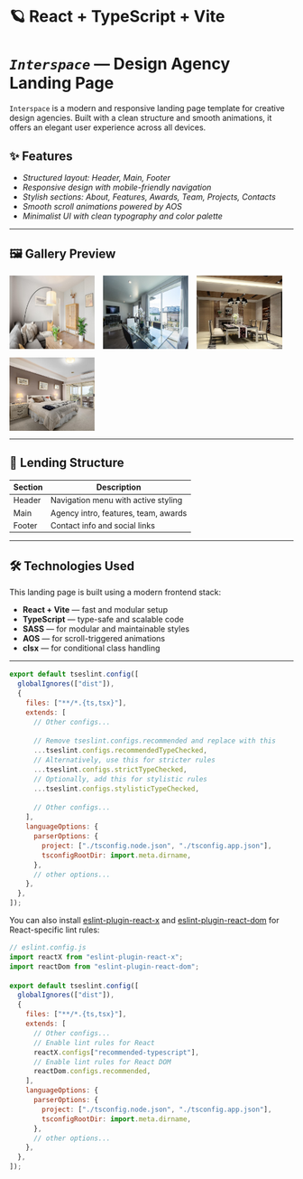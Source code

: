 # 🪐 React + TypeScript + Vite

# _`Interspace`_ — Design Agency Landing Page

`Interspace` is a modern and responsive landing page template for creative design agencies. Built with a clean structure and smooth animations, it offers an elegant user experience across all devices.

## ✨ Features

- _Structured layout: Header, Main, Footer_
- _Responsive design with mobile-friendly navigation_
- _Stylish sections: About, Features, Awards, Team, Projects, Contacts_
- _Smooth scroll animations powered by AOS_
- _Minimalist UI with clean typography and color palette_

---

## 🖼️ Gallery Preview

<div style="display: flex; flex-wrap: wrap; gap: 15px;">
  <img src="./src/assets/img/projects/big.jpg" width="30%" height="130px" alt="apartment"/>
  <img src="./src/assets/img/projects/apartment.jpg" width="30%" height="130px" alt="bedroom"/>
  <img src="./src/assets/img/projects/kitchen.jpg" width="30%" height="130px" alt="kitchen"/>
  <img src="./src/assets/img/projects/bedroom-1.jpg" width="30%" height="130px" alt="kitchen"/>
</div>

---

## 🧭 Lending Structure

| Section | Description                          |
| ------- | ------------------------------------ |
| Header  | Navigation menu with active styling  |
| Main    | Agency intro, features, team, awards |
| Footer  | Contact info and social links        |

---

## 🛠️ Technologies Used

This landing page is built using a modern frontend stack:

- **React + Vite** — fast and modular setup
- **TypeScript** — type-safe and scalable code
- **SASS** — for modular and maintainable styles
- **AOS** — for scroll-triggered animations
- **clsx** — for conditional class handling

---

```js
export default tseslint.config([
  globalIgnores(["dist"]),
  {
    files: ["**/*.{ts,tsx}"],
    extends: [
      // Other configs...

      // Remove tseslint.configs.recommended and replace with this
      ...tseslint.configs.recommendedTypeChecked,
      // Alternatively, use this for stricter rules
      ...tseslint.configs.strictTypeChecked,
      // Optionally, add this for stylistic rules
      ...tseslint.configs.stylisticTypeChecked,

      // Other configs...
    ],
    languageOptions: {
      parserOptions: {
        project: ["./tsconfig.node.json", "./tsconfig.app.json"],
        tsconfigRootDir: import.meta.dirname,
      },
      // other options...
    },
  },
]);
```

You can also install [eslint-plugin-react-x](https://github.com/Rel1cx/eslint-react/tree/main/packages/plugins/eslint-plugin-react-x) and [eslint-plugin-react-dom](https://github.com/Rel1cx/eslint-react/tree/main/packages/plugins/eslint-plugin-react-dom) for React-specific lint rules:

```js
// eslint.config.js
import reactX from "eslint-plugin-react-x";
import reactDom from "eslint-plugin-react-dom";

export default tseslint.config([
  globalIgnores(["dist"]),
  {
    files: ["**/*.{ts,tsx}"],
    extends: [
      // Other configs...
      // Enable lint rules for React
      reactX.configs["recommended-typescript"],
      // Enable lint rules for React DOM
      reactDom.configs.recommended,
    ],
    languageOptions: {
      parserOptions: {
        project: ["./tsconfig.node.json", "./tsconfig.app.json"],
        tsconfigRootDir: import.meta.dirname,
      },
      // other options...
    },
  },
]);
```
